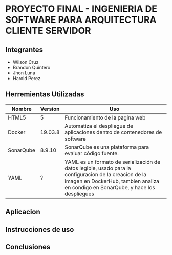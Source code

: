 # PROYECTO FINAL - INGENIERIA DE SOFTWARE PARA ARQUITECTURA CLIENTE SERVIDOR

## Integrantes
* Wilson Cruz 
* Brandon Quintero 
* Jhon Luna 
* Harold Perez

## Herremientas Utilizadas
| Nombre | Version | Uso |
| --------- | --------- | --------- |
| HTML5 | 5 | Funcionamiento de la pagina web |
| Docker | 19.03.8 | Automatiza el despliegue de aplicaciones dentro de contenedores de software |
| SonarQube | 8.9.10 | SonarQube es una plataforma para evaluar código fuente. |
| YAML | ? | YAML es un formato de serialización de datos legible, usado para la configuracion de la creacion de la imagen en DockerHub, tambien analiza en condigo en SonarQube, y hace los despliegues|

## Aplicacion


## Instrucciones de uso


## Conclusiones
